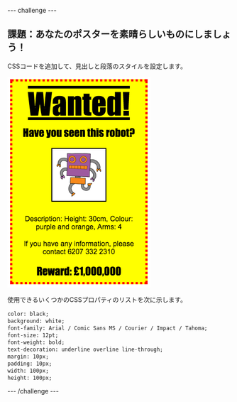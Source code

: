 --- challenge ---

## 課題：あなたのポスターを素晴らしいものにしましょう！

CSSコードを追加して、見出しと段落のスタイルを設定します。

![スクリーンショット](images/wanted-final.png)

使用できるいくつかのCSSプロパティのリストを次に示します。

    color: black;
    background: white;
    font-family: Arial / Comic Sans MS / Courier / Impact / Tahoma;
    font-size: 12pt;
    font-weight: bold;
    text-decoration: underline overline line-through;
    margin: 10px;
    padding: 10px;
    width: 100px;
    height: 100px;
    

--- /challenge ---